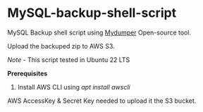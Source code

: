 # MySQL-backup-shell-script

MySQL Backup shell script using [Mydumper](https://github.com/mydumper/mydumper) Open-source tool. 

Upload the backuped zip to AWS S3. 

_Note_ - This script tested in Ubuntu 22 LTS

**Prerequisites**

1. Install AWS CLI using _apt install awscli_

AWS AccessKey & Secret Key needed to upload it the S3 bucket.
